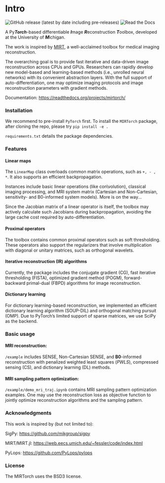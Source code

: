 # Intro

![GitHub release (latest by date including pre-releases)](https://img.shields.io/github/v/release/guanhuaw/mirtorch?include_prereleases)
![Read the Docs](https://img.shields.io/readthedocs/mirtorch)

A Py***Torch***-based differentiable ***I***mage ***R***econstruction ***T***oolbox, developed at the University of ***M***ichigan.

The work is inspired by [MIRT](https://github.com/JeffFessler/mirt), a well-acclaimed toolbox for medical imaging reconstruction. 

The overarching goal is to provide fast iterative and data-driven image reconstruction across CPUs and GPUs. Researchers can rapidly develop new model-based and learning-based methods (i.e., unrolled neural networks) with its convenient abstraction layers. With the full support of auto-differentiation, one may optimize imaging protocols and image reconstruction parameters with gradient methods.

Documentation: https://readthedocs.org/projects/mirtorch/

### Installation

We recommend to pre-install `PyTorch` first.
To install the `MIRTorch` package, after cloning the repo, please try `pip install -e .` 

`requirements.txt` details the package dependencies. 

### Features

#### Linear maps

The `LinearMap` class overloads common matrix operations, such as `+, - , *`. It also supports an efficient backpropagation.

Instances include basic linear operations (like con\volution), classical imaging processing, and MRI system matrix (Cartesian and Non-Cartesian, sensitivity- and B0-informed system models). More is on the way...

Since the Jacobian matrix of a linear operator is itself, the toolbox may actively calculate such Jacobians during backpropagation, avoiding the large cache cost required by auto-differentiation.

#### Proximal operators

The toolbox contains common proximal operators such as soft thresholding. These operators also support the regularizers that involve multiplication with diagonal or unitary matrices, such as orthogonal wavelets.

#### Iterative reconstruction (IR) algorithms

Currently, the package includes the conjugate gradient (CG), fast iterative thresholding (FISTA), optimized gradient method (POGM), forward-backward primal-dual (FBPD) algorithms for image reconstruction.

#### Dictionary learning

For dictionary learning-based reconstruction, we implemented an efficient dictionary learning algorithm (SOUP-DIL) and orthogonal matching pursuit (OMP). Due to PyTorch’s limited support of sparse matrices, we use SciPy as the backend. 

### Basic usage

#### MRI reconstruction: 

`/example` includes SENSE, Non-Cartesian SENSE, and **B0**-informed reconstruction with penalized weighted least squares (*PWLS*), compressed sensing (CS), and dictionary learning (DL) methods.

#### MRI sampling pattern optimization:

`/example/demo_mri_traj.ipynb` contains MRI sampling pattern optimization examples. One may use the reconstruction loss as objective function to jointly optimize reconstruction algorithms and the sampling pattern.

### Acknowledgments

This work is inspired by (but not limited to):

SigPy: https://github.com/mikgroup/sigpy

MIRT/MIRT.jl: https://web.eecs.umich.edu/~fessler/code/index.html

PyLops: https://github.com/PyLops/pylops

### License

The MIRTorch uses the BSD3 license. 